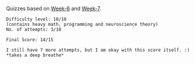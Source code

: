 Quizzes based on <a href="https://github.com/ashumeow/Computational-NeuroScience/tree/master/Week-6">Week-6</a> and <a href="https://github.com/ashumeow/Computational-NeuroScience/tree/master/Week-7">Week-7</a>.
```
Difficulty level: 10/10
(contains heavy math, programming and neuroscience theory)
No. of attempts: 3/10

Final Score: 14/15

I still have 7 more attempts, but I am okay with this score itself. :)
*takes a deep breathe*
```
